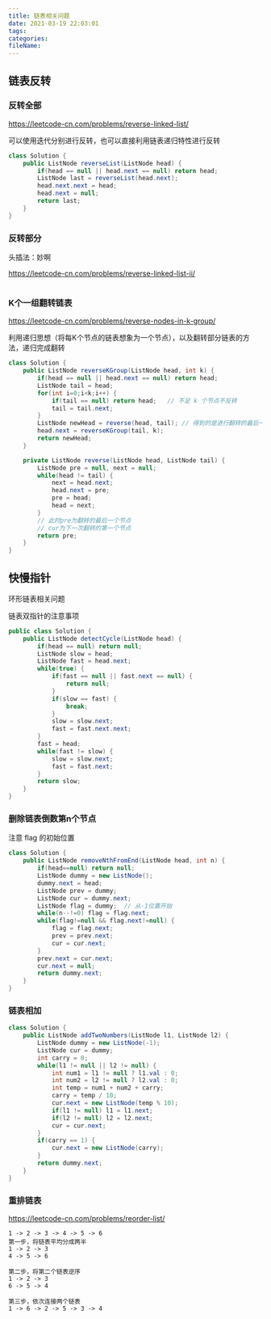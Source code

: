 ```yaml
---
title: 链表相关问题
date: 2021-03-19 22:03:01
tags:
categories:
fileName:
---
```


## 链表反转

### 反转全部

https://leetcode-cn.com/problems/reverse-linked-list/

可以使用迭代分别进行反转，也可以直接利用链表递归特性进行反转

```java
class Solution {
    public ListNode reverseList(ListNode head) {
        if(head == null || head.next == null) return head;
        ListNode last = reverseList(head.next);
        head.next.next = head;
        head.next = null;
        return last;
    }
}
```



### 反转部分

头插法：妙啊

https://leetcode-cn.com/problems/reverse-linked-list-ii/

```java

```



### K个一组翻转链表

https://leetcode-cn.com/problems/reverse-nodes-in-k-group/

利用递归思想（将每K个节点的链表想象为一个节点），以及翻转部分链表的方法，递归完成翻转

```java
class Solution {
    public ListNode reverseKGroup(ListNode head, int k) {
        if(head == null || head.next == null) return head;
        ListNode tail = head;
        for(int i=0;i<k;i++) {
            if(tail == null) return head;	// 不足 k 个节点不反转
            tail = tail.next;
        }
        ListNode newHead = reverse(head, tail);	// 得到的是进行翻转的最后一个节点
        head.next = reverseKGroup(tail, k);
        return newHead;
    }

    private ListNode reverse(ListNode head, ListNode tail) {
        ListNode pre = null, next = null;
        while(head != tail) {
            next = head.next;
            head.next = pre;
            pre = head;
            head = next;
        }
        // 此时pre为翻转的最后一个节点
        // cur为下一次翻转的第一个节点
        return pre;
    }
}
```





## 快慢指针



环形链表相关问题

链表双指针的注意事项

```java
public class Solution {
    public ListNode detectCycle(ListNode head) {
        if(head == null) return null;
        ListNode slow = head;
        ListNode fast = head.next;
        while(true) {
            if(fast == null || fast.next == null) {
                return null;
            }
            if(slow == fast) {
                break;
            }
            slow = slow.next;
            fast = fast.next.next;
        }
        fast = head;
        while(fast != slow) {
            slow = slow.next;
            fast = fast.next;
        }
        return slow;
    }
}
```



### 删除链表倒数第n个节点

注意 flag 的初始位置

```java
class Solution {
    public ListNode removeNthFromEnd(ListNode head, int n) {
        if(head==null) return null;
        ListNode dummy = new ListNode();
        dummy.next = head;
        ListNode prev = dummy;
        ListNode cur = dummy.next;
        ListNode flag = dummy;	// 从-1位置开始
        while(n--!=0) flag = flag.next;
        while(flag!=null && flag.next!=null) {
            flag = flag.next;
            prev = prev.next;
            cur = cur.next;
        }
        prev.next = cur.next;
        cur.next = null;
        return dummy.next;
    }
}
```





### 链表相加

```java
class Solution {
    public ListNode addTwoNumbers(ListNode l1, ListNode l2) {
        ListNode dummy = new ListNode(-1);
        ListNode cur = dummy;
        int carry = 0;
        while(l1 != null || l2 != null) {
            int num1 = l1 != null ? l1.val : 0;
            int num2 = l2 != null ? l2.val : 0;
            int temp = num1 + num2 + carry;
            carry = temp / 10;
            cur.next = new ListNode(temp % 10);
            if(l1 != null) l1 = l1.next;
            if(l2 != null) l2 = l2.next;
            cur = cur.next;
        }
        if(carry == 1) {
            cur.next = new ListNode(carry);
        }
        return dummy.next;
    }
}
```



### 重排链表

https://leetcode-cn.com/problems/reorder-list/

```
1 -> 2 -> 3 -> 4 -> 5 -> 6
第一步，将链表平均分成两半
1 -> 2 -> 3
4 -> 5 -> 6
    
第二步，将第二个链表逆序
1 -> 2 -> 3
6 -> 5 -> 4
    
第三步，依次连接两个链表
1 -> 6 -> 2 -> 5 -> 3 -> 4
```

